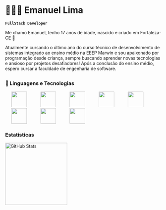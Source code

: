 <h1> 👩🏻‍💻 Emanuel Lima</h1> 

**`FullStack Developer`**

Me chamo Emanuel, tenho 17 anos de idade, nascido e criado em Fortaleza-CE 📍

Atualmente cursando o último ano do curso técnico de desenvolvimento de sistemas integrado ao ensino médio na EEEP Marwin e sou apaixonado por programação desde criança, sempre buscando aprender novas tecnologias e ansioso por projetos desafiadores! Após a conclusão do ensino médio, espero cursar a faculdade de engenharia de software.

##
### 🤖 Linguagens e Tecnologias
<div style="display: inline_block">
  <img width=50 hspace="20" src="https://cdn.jsdelivr.net/gh/devicons/devicon@latest/icons/nodejs/nodejs-original-wordmark.svg" />
  <img width=50 hspace="20" src="https://cdn.jsdelivr.net/gh/devicons/devicon@latest/icons/javascript/javascript-original.svg" />
  <img width=50 hspace="20" src="https://cdn.jsdelivr.net/gh/devicons/devicon@latest/icons/mongodb/mongodb-original.svg" />
  <img width=50 hspace="20" src="https://cdn.jsdelivr.net/gh/devicons/devicon@latest/icons/python/python-original.svg" />
  <img width=50 hspace="20" src="https://cdn.jsdelivr.net/gh/devicons/devicon@latest/icons/vuejs/vuejs-original.svg" />
  <img width=50 hspace="20" src="https://cdn.jsdelivr.net/gh/devicons/devicon@latest/icons/php/php-original.svg" />
  <img width=50 hspace="20" src="https://cdn.jsdelivr.net/gh/devicons/devicon@latest/icons/laravel/laravel-original.svg" />
  <img width=50 hspace="20" src="https://cdn.jsdelivr.net/gh/devicons/devicon@latest/icons/linux/linux-original.svg" />
  </div>
</div>

### Estatísticas
<img 
      align="left" 
      alt="GitHub Stats" 
      height="200" 
      src="https://github-readme-stats.vercel.app/api/top-langs/?username=larissakich&theme=tokyonight&layout=compact&custom_title=Tecnologias&langs_count=5" 
  />
